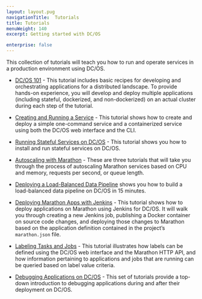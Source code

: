 ```yaml
---
layout: layout.pug
navigationTitle:  Tutorials
title: Tutorials
menuWeight: 140
excerpt: Getting started with DC/OS 

enterprise: false
---
```


This collection of tutorials will teach you how to run and operate services in a production environment using DC/OS.

- [DC/OS 101](/mesosphere/dcos/1.11/tutorials/dcos-101/) - This tutorial includes basic recipes for developing and orchestrating applications for a distributed landscape. To provide hands-on experience, you will develop and deploy multiple applications (including stateful, dockerized, and non-dockerized) on an actual cluster during each step of the tutorial. 
- [Creating and Running a Service](/mesosphere/dcos/1.11/tutorials/create-service/) - This tutorial shows how to create and deploy a simple one-command service and a containerized service using both the DC/OS web interface and the CLI.

- [Running Stateful Services on DC/OS](/mesosphere/dcos/1.11/tutorials/stateful-services/) - This tutorial shows you how to install and run stateful services on DC/OS.
- [Autoscaling with Marathon](/mesosphere/dcos/1.11/tutorials/autoscaling/) - These are three tutorials that will take you through the process of autoscaling Marathon services based on CPU and memory, requests per second, or queue length.
- [Deploying a Load-Balanced Data Pipeline](/mesosphere/dcos/1.11/tutorials/iot_pipeline/) shows you how to build a load-balanced data pipeline on DC/OS in 15 minutes.
- [Deploying Marathon Apps with Jenkins](/mesosphere/dcos/1.11/tutorials/deploy-on-marathon/) - This tutorial shows how to deploy applications on Marathon using Jenkins for DC/OS. It will walk you through creating a new Jenkins job, publishing a Docker container on source code changes, and deploying those changes to Marathon based on the application definition contained in the project’s `marathon.json` file.
- [Labeling Tasks and Jobs](/mesosphere/dcos/1.11/tutorials/task-labels/) - This tutorial illustrates how labels can be defined using the DC/OS web interface and the Marathon HTTP API, and how information pertaining to applications and jobs that are running can be queried based on label value criteria. 
- [Debugging Applications on DC/OS](/mesosphere/dcos/1.11/tutorials/dcos-debug/) - This set of tutorials provide a top-down introduction to debugging applications during and after their deployment on DC/OS.
